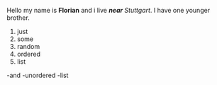 Hello my name is **Florian** and i live ***near*** *Stuttgart*.
I have one younger brother.

1. just
2. some
3. random
4. ordered
5. list

-and
-unordered
-list



